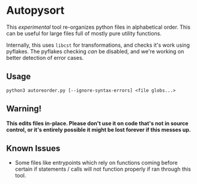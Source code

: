 # Autopysort

This *experimental* tool re-organizes python files in alphabetical order. This can be useful for large files full of mostly pure utility functions. 

Internally, this uses `libcst` for transformations, and checks it's work using pyflakes. The pyflakes checking *can* be disabled, and we're working on better detection of error cases.

## Usage
```
python3 autoreorder.py [--ignore-syntax-errors] <file globs...>
```

## Warning!
**This edits files in-place. Please don't use it on code that's not in source control, or it's entirely possible it might be lost forever if this messes up.**

## Known Issues
- Some files like entrypoints which rely on functions coming before certain if statements / calls will not function properly if ran through this tool.